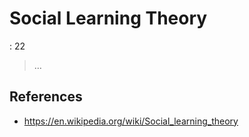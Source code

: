 # Social Learning Theory

: 22

> …
> 

## References

- https://en.wikipedia.org/wiki/Social_learning_theory